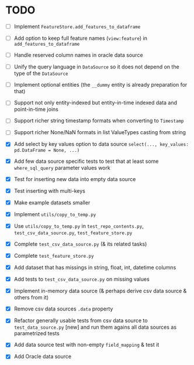 # TODO

- [ ] Implement `FeatureStore.add_features_to_dataframe`
- [ ] Add option to keep full feature names (`view:feature`) in `add_features_to_dataframe`
- [ ] Handle reserved column names in oracle data source
- [ ] Unify the query language in `DataSource` so it does not depend on the type of the `DataSource`
- [ ] Implement optional entities (the `__dummy` entity is already preparation for that)
- [ ] Support not only entity-indexed but entity-in-time indexed data and point-in-time joins
- [ ] Support richer string timestamp formats when converting to `Timestamp`
- [ ] Support richer None/NaN formats in list ValueTypes casting from string

- [x] Add select by key values option to data source `select(..., key_values: pd.DataFrame = None, ...)`
- [x] Add few data source specific tests to test that at least some `where_sql_query` parameter values work
- [x] Test for inserting new data into empty data source
- [x] Test inserting with multi-keys
- [x] Make example datasets smaller
- [x] Implement `utils/copy_to_temp.py`
- [x] Use `utils/copy_to_temp.py` in `test_repo_contents.py`, `test_csv_data_source.py`, `test_feature_store.py`
- [x] Complete `test_csv_data_source.py` (& its related tasks)
- [x] Complete `test_feature_store.py`
- [x] Add dataset that has missings in string, float, int, datetime columns
- [x] Add tests to `test_csv_data_source.py` on missing values
- [x] Implement in-memory data source (& perhaps derive csv data source & others from it)
- [x] Remove csv data sources `.data` property
- [x] Refactor generally usable tests from csv data source to `test_data_source.py` [new] and run them agains all
  data sources as parametrized tests
- [x] Add data source test with non-empty `field_mapping` & test it
- [x] Add Oracle data source
